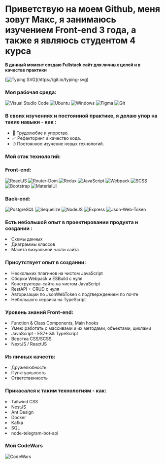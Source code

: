 <h1>Приветствую на моем Github, меня зовут Макс, я занимаюсь изучением Front-end 3 года, а также я являюсь студентом 4 курса</h1>

<b>В данный момент создаю Fullstack сайт для личных целей и в качестве практики</b>

[![Typing SVG](https://readme-typing-svg.herokuapp.com?font=Fira+Code&size=35&duration=2500&pause=1000&color=F7E111&width=435&lines=%D0%AF+Web+%D1%80%D0%B0%D0%B7%D1%80%D0%B0%D0%B1%D0%BE%D1%82%D1%87%D0%B8%D0%BA+!)](https://git.io/typing-svg)

### Моя рабочая среда:

![Visual Studio Code](https://img.shields.io/badge/Visual_Studio_Code-0078D4?style=for-the-badge&logo=visual%20studio%20code&logoColor=white)
![Ubuntu](https://img.shields.io/badge/Ubuntu-E95420?style=for-the-badge&logo=ubuntu&logoColor=white)
![Windows](https://img.shields.io/badge/Windows-0078D6?style=for-the-badge&logo=windows&logoColor=white)
![Figma](https://img.shields.io/badge/Figma-F24E1E?style=for-the-badge&logo=figma&logoColor=white)
![Git](https://img.shields.io/badge/git-%23F05033.svg?style=for-the-badge&logo=git&logoColor=white)


### В своих изучениях и постоянной практике, я делаю упор на такие навыки - как :

- 🧼 Трудолюбие и упорство.
- ✅ Рефакторинг и качество кода.
- ⏱ Постоянное изучение новых технологий.

### Мой стэк технологий:

### Front-end:

![ReactJS](https://img.shields.io/badge/react-%2320232a.svg?style=for-the-badge&logo=react&logoColor=%2361DAFB)
![Router-Dom](https://img.shields.io/badge/React_Router-CA4245?style=for-the-badge&logo=react-router&logoColor=white)
![Redux](https://img.shields.io/badge/redux-%23593d88.svg?style=for-the-badge&logo=redux&logoColor=white)
![JavaScript](https://img.shields.io/badge/javascript-%23323330.svg?style=for-the-badge&logo=javascript&logoColor=%23F7DF1E)
![Webpack](https://img.shields.io/badge/webpack-%238DD6F9.svg?style=for-the-badge&logo=webpack&logoColor=black)
![SCSS](https://img.shields.io/badge/Scss-CC6699?style=for-the-badge&logo=sass&logoColor=white)
![Bootstrap](https://img.shields.io/badge/Bootstrap-563D7C?style=for-the-badge&logo=bootstrap&logoColor=white)
![MaterialUI](https://img.shields.io/badge/Material--UI-0081CB?style=for-the-badge&logo=material-ui&logoColor=white)

### Back-end:

![PostgreSQL](https://img.shields.io/badge/PostgreSQL-316192?style=for-the-badge&logo=postgresql&logoColor=white)
![Sequelize](https://img.shields.io/badge/Sequelize-52B0E7?style=for-the-badge&logo=Sequelize&logoColor=white)
![NodeJS](https://img.shields.io/badge/Node.js-43853D?style=for-the-badge&logo=node.js&logoColor=white)
![Express](https://img.shields.io/badge/Express.js-404D59?style=for-the-badge)
![Json-Web-Token](https://img.shields.io/badge/json%20web%20tokens-323330?style=for-the-badge&logo=json-web-tokens&logoColor=pink)

### Есть небольшой опыт в проектировании продукта и создании :

  <li>Схемы данных</li>
  <li>Диаграммы классов</li>
  <li>Макета визуальной части сайта</li>

### Присутствует опыт в создании:

  <li>Нескольких плагинов на чистом JavaScript</li> 
  <li>Сборки Webpack и ESBuild с нуля</li> 
  <li>Конструктора-сайта на чистом JavaScript</li> 
  <li>RestAPI + CRUD с нуля</li> 
  <li>Авторизации по JsonWebToken с подтверждением по почте</li>
  <li>Небольшого сервиса на TypeScript </li>
  
### Уровень знаний Front-end: 

  <li>Function & Class Components, Main hooks</li>
  <li>Умею работать с массивами и их методами, объектами, циклами</li>
  <li>JavaScript - ES7+ && TypeScript</li>
  <li>Верстка CSS/SCSS</li>
  <li>NextJS / ReactJS</li>


### Из личных качеств: 

  <li>Дружелюбность</li>
  <li>Пунктуальность</li>
  <li>Ответственность</li>

### Прикасался к таким технологиям - как:

<li>Tailwind CSS</li>
<li>NestJS</li>
<li>Ant Design</li>
<li>Docker</li>
<li>Kafka</li>
<li>SQL</li>
<li>node-telegram-bot-api</li>

### Мой CodeWars

![CodeWars](https://www.codewars.com/users/Lucker_hns/badges/large)


